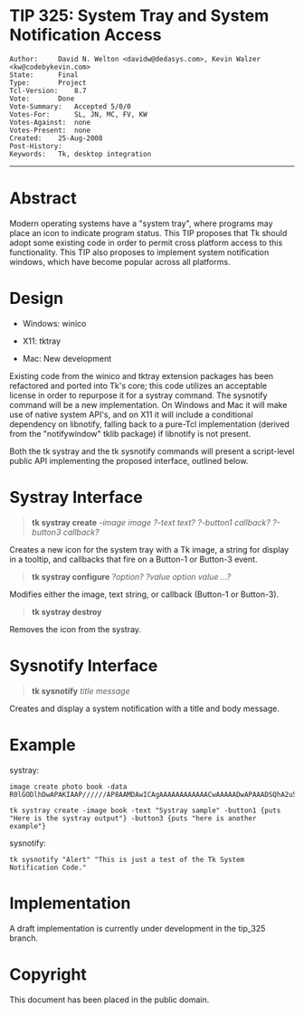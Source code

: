 # TIP 325: System Tray and System Notification Access
	Author:		David N. Welton <davidw@dedasys.com>, Kevin Walzer <kw@codebykevin.com>
	State:		Final
	Type:		Project
	Tcl-Version:	8.7
	Vote:		Done
	Vote-Summary:   Accepted 5/0/0
	Votes-For:      SL, JN, MC, FV, KW
	Votes-Against:  none
	Votes-Present:  none
	Created:	25-Aug-2008
	Post-History:	
	Keywords:	Tk, desktop integration
-----

# Abstract

Modern operating systems have a "system tray", where programs may place an
icon to indicate program status. This TIP proposes that Tk should adopt some
existing code in order to permit cross platform access to this functionality. 
This TIP also proposes to implement system notification windows, which have become 
popular across all platforms.

# Design

 * Windows: winico

 * X11: tktray

 * Mac: New development

Existing code from the winico and tktray extension packages has been refactored and ported into Tk's core; this code utilizes an acceptable license in order to repurpose it for a systray command. The sysnotify command will be a new implementation. On Windows and Mac it will make use of native system API's, and on X11 it will include a conditional dependency on libnotify, falling back to a pure-Tcl implementation (derived from the "notifywindow" tklib package) if libnotify is not present. 

Both the tk systray and the tk sysnotify commands will present a script-level public API implementing the proposed interface, outlined below.

# Systray Interface

 > **tk systray create** _-image_ _image_ _?-text_ _text?_ _?-button1_ _callback?_ _?-button3_ _callback?_ 

Creates a new icon for the system tray with a Tk image, a string for display in a tooltip, and callbacks that fire on a Button-1  or Button-3 event.

> **tk systray configure** _?option?_ _?value option value ...?_

Modifies either the image, text string, or callback (Button-1 or Button-3).

> **tk systray destroy**

Removes the icon from the systray.

# Sysnotify Interface

> **tk sysnotify** _title_ _message_ 

Creates and display a system notification with a title and body message.

# Example

systray:

    image create photo book -data R0lGODlhDwAPAKIAAP//////AP8AAMDAwICAgAAAAAAAAAAAACwAAAAADwAPAAADSQhA2u5ksPeKABKSCaya29d4WKgERFF0l1IMQCAKatvBJ0OTdzzXI1xMB3TBZAvATtB6NSLKleXi3OBoLqrVgc0yv+DVSEUuFxIAOw==

    tk systray create -image book -text "Systray sample" -button1 {puts "Here is the systray output"} -button3 {puts "here is another example"}

sysnotify:

    tk sysnotify "Alert" "This is just a test of the Tk System Notification Code."

# Implementation 

A draft implementation is currently under development in the tip_325 branch.

# Copyright

This document has been placed in the public domain.
